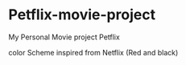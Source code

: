 # Petflix-movie-project

My Personal Movie project Petflix 

color Scheme inspired from Netflix (Red and black)
